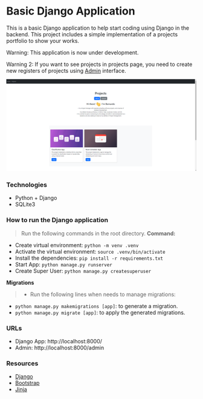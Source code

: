 # Basic Django Application
This is a basic Django application to help start coding using Django in the backend.
This project includes a simple implementation of a projects portfolio to show your works.

Warning: This application is now under development.

Warning 2: If you want to see projects in projects page, you need to create new registers of projects using [Admin](http://localhost:8000/admin) interface.

![Project Image](projects_portfolio_image.png)

### Technologies
- Python + Django
- SQLite3

### How to run the Django application
> Run the following commands in the root directory.
**Command:**
- Create virtual environment: `python -m venv .venv`
- Activate the virtual environment: `source .venv/bin/activate`
- Install the dependencies: `pip install -r requirements.txt`
- Start App: `python manage.py runserver`
- Create Super User: `python manage.py createsuperuser`

**Migrations**
> - Run the following lines when needs to manage migrations:
- `python manage.py makemigrations [app]`: to generate a migration.
- `python manage.py migrate [app]`: to apply the generated migrations.

### **URLs**
- Django App: http://localhost:8000/
- Admin: http://localhost:8000/admin

### Resources
- [Django](https://www.djangoproject.com/)
- [Bootstrap](https://getbootstrap.com/)
- [Jinja](https://jinja.palletsprojects.com/en/3.1.x/)